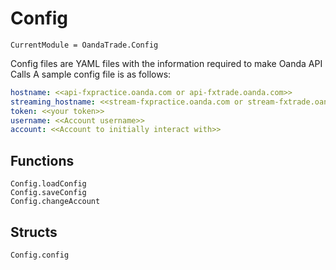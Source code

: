 # Config

```@meta
CurrentModule = OandaTrade.Config
```

Config files are YAML files with the information required to make Oanda API Calls
A sample config file is as follows:

```YAML
hostname: <<api-fxpractice.oanda.com or api-fxtrade.oanda.com>>
streaming_hostname: <<stream-fxpractice.oanda.com or stream-fxtrade.oanda.com>>
token: <<your token>>
username: <<Account username>>
account: <<Account to initially interact with>>
```

## Functions
```@docs
Config.loadConfig
Config.saveConfig
Config.changeAccount
```

## Structs
```@docs
Config.config
```

